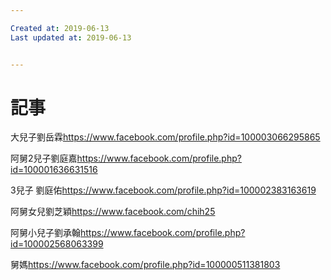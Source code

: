 ```yaml
---

Created at: 2019-06-13
Last updated at: 2019-06-13


---
```


# 記事


大兒子劉岳霖<https://www.facebook.com/profile.php?id=100003066295865>

阿舅2兒子劉庭嘉<https://www.facebook.com/profile.php?id=100001636631516>

3兒子
劉庭佑<https://www.facebook.com/profile.php?id=100002383163619>

阿舅女兒劉芝穎<https://www.facebook.com/chih25>

阿舅小兒子劉承翰<https://www.facebook.com/profile.php?id=100002568063399> 

舅媽<https://www.facebook.com/profile.php?id=100000511381803>

